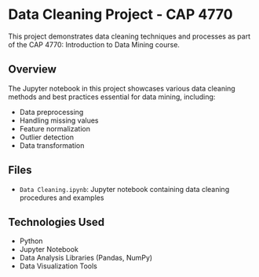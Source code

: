 # Data Cleaning Project - CAP 4770

This project demonstrates data cleaning techniques and processes as part of the CAP 4770: Introduction to Data Mining course.

## Overview
The Jupyter notebook in this project showcases various data cleaning methods and best practices essential for data mining, including:
- Data preprocessing
- Handling missing values
- Feature normalization
- Outlier detection
- Data transformation

## Files
- `Data Cleaning.ipynb`: Jupyter notebook containing data cleaning procedures and examples

## Technologies Used
- Python
- Jupyter Notebook
- Data Analysis Libraries (Pandas, NumPy)
- Data Visualization Tools 